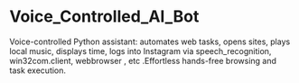 # Voice_Controlled_AI_Bot
 Voice-controlled Python assistant: automates web tasks, opens sites, plays local music, displays time, logs into Instagram via speech_recognition, win32com.client, webbrowser , etc .Effortless hands-free browsing and task execution.
